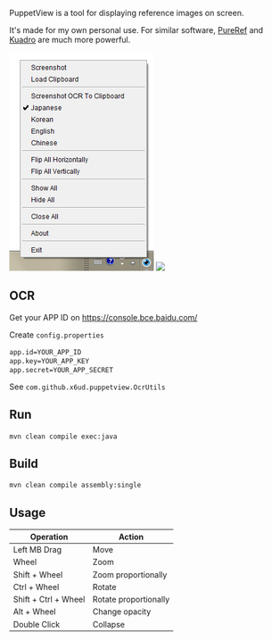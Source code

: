 PuppetView is a tool for displaying reference images on screen.

It's made for my own personal use. For similar software, [PureRef](https://www.pureref.com/) and [Kuadro](http://kruelgames.com/tools/kuadro/) are much more powerful.

![](./screenshot/1.png)
![](./screenshot/2.png)

## OCR
Get your APP ID on https://console.bce.baidu.com/

Create `config.properties`
```properties
app.id=YOUR_APP_ID
app.key=YOUR_APP_KEY
app.secret=YOUR_APP_SECRET
```

See `com.github.x6ud.puppetview.OcrUtils`

## Run
```
mvn clean compile exec:java
```

## Build
```
mvn clean compile assembly:single
```

## Usage

| Operation | Action |
| --- | --- |
| Left MB Drag | Move |
| Wheel | Zoom |
| Shift + Wheel | Zoom proportionally |
| Ctrl + Wheel | Rotate |
| Shift + Ctrl + Wheel | Rotate proportionally |
| Alt + Wheel | Change opacity |
| Double Click | Collapse |
